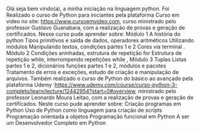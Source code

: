 Olá seja bem vindo(a), a minha iniciação na linguagem python. 
Foi Realizado o curso de Python para iniciantes pela plataforma Curso em video no site: https://www.cursoemvideo.com, curso ministrado pelo professor Gustavo Guanabara, com a realização de provas e geração de certificados. 
Nesse curso pude aprender sobre: 
Módulo 1 A história do python Tipos primitivos e saída de dados, operadores aritméticos Utilizando módulos Manipulando textos, condições partes 1 e 2 Cores via terminal .
Módulo 2 Condições aninhadas, estrutura de repetição for Estrutura de repetição while, interrompendo repetições while , 
Módulo 3 Tuplas Listas partes 1 e 2, dicionários funções partes 1 e 2, módulos e pacotes Tratamento de erros e exceções, estudo de criação e manipulação de arquivos.
Também realizado o curso de Python do básico ao avançado pela plataforma Udemy :https://www.udemy.com/course/curso-python-3-completo/learn/lecture/12442954?start=0#overview, ministrado pelo professor Leonardo Moura Leitao, com a realização de provas e geração de certificados.
Neste curso pude aprender sobre:
Criação programas em Python
Uso de Python como linguagem para criação de scripts
Programação orientada a objetos
Programação funcional em Python
A ser um Desenvolvedor Completo em Python
